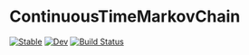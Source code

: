 # ContinuousTimeMarkovChain

[![Stable](https://img.shields.io/badge/docs-stable-blue.svg)](https://fieldofnodes.github.io/ContinuousTimeMarkovChain.jl/stable/)
[![Dev](https://img.shields.io/badge/docs-dev-blue.svg)](https://fieldofnodes.github.io/ContinuousTimeMarkovChain.jl/dev/)
[![Build Status](https://github.com/fieldofnodes/ContinuousTimeMarkovChain.jl/actions/workflows/CI.yml/badge.svg?branch=main)](https://github.com/fieldofnodes/ContinuousTimeMarkovChain.jl/actions/workflows/CI.yml?query=branch%3Amain)
